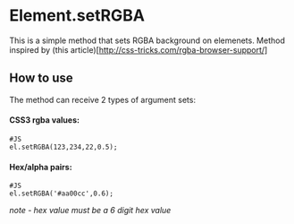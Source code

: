 Element.setRGBA
========
This is a simple method that sets RGBA background on elemenets. Method inspired by (this article)[http://css-tricks.com/rgba-browser-support/]


How to use
----------
The method can receive 2 types of argument sets:

#### CSS3 rgba values:

    #JS
    el.setRGBA(123,234,22,0.5);
    

#### Hex/alpha pairs:

    #JS
    el.setRGBA('#aa00cc',0.6);

*note - hex value must be a 6 digit hex value*